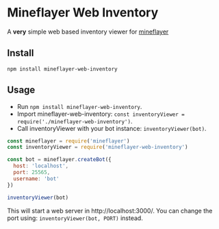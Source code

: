 # Mineflayer Web Inventory
A **very** simple web based inventory viewer for [mineflayer](https://github.com/PrismarineJS/mineflayer)

## Install
`npm install mineflayer-web-inventory`

## Usage
- Run `npm install mineflayer-web-inventory`.
- Import mineflayer-web-inventory: `const inventoryViewer = require('./mineflayer-web-inventory')`.
- Call inventoryViewer with your bot instance: `inventoryViewer(bot)`.

```js
const mineflayer = require('mineflayer')
const inventoryViewer = require('mineflayer-web-inventory')

const bot = mineflayer.createBot({
  host: 'localhost',
  port: 25565,
  username: 'bot'
})

inventoryViewer(bot)
```

This will start a web server in http://localhost:3000/.
You can change the port using: `inventoryViewer(bot, PORT)` instead.

